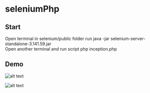 # seleniumPhp

## Start
Open terminal in selenium/public folder run java -jar selenium-server-standalone-3.141.59.jar <br />
Open another terminal and run script php inception.php

## Demo
![alt text](https://github.com/madic00/seleniumPhp/blob/main/public/images/script.jpg)

![alt text](https://github.com/madic00/seleniumPhp/blob/main/public/images/database.jpg)
